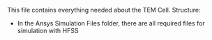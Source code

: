This file contains everything needed about the TEM Cell. 
Structure:
- In the Ansys Simulation Files folder, there are all required files for simulation with HFSS
